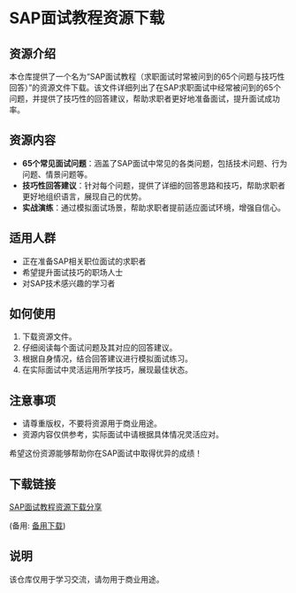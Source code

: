 # SAP面试教程资源下载

## 资源介绍

本仓库提供了一个名为“SAP面试教程（求职面试时常被问到的65个问题与技巧性回答）”的资源文件下载。该文件详细列出了在SAP求职面试中经常被问到的65个问题，并提供了技巧性的回答建议，帮助求职者更好地准备面试，提升面试成功率。

## 资源内容

- **65个常见面试问题**：涵盖了SAP面试中常见的各类问题，包括技术问题、行为问题、情景问题等。
- **技巧性回答建议**：针对每个问题，提供了详细的回答思路和技巧，帮助求职者更好地组织语言，展现自己的优势。
- **实战演练**：通过模拟面试场景，帮助求职者提前适应面试环境，增强自信心。

## 适用人群

- 正在准备SAP相关职位面试的求职者
- 希望提升面试技巧的职场人士
- 对SAP技术感兴趣的学习者

## 如何使用

1. 下载资源文件。
2. 仔细阅读每个面试问题及其对应的回答建议。
3. 根据自身情况，结合回答建议进行模拟面试练习。
4. 在实际面试中灵活运用所学技巧，展现最佳状态。

## 注意事项

- 请尊重版权，不要将资源用于商业用途。
- 资源内容仅供参考，实际面试中请根据具体情况灵活应对。

希望这份资源能够帮助你在SAP面试中取得优异的成绩！

## 下载链接
[SAP面试教程资源下载分享](https://pan.quark.cn/s/e56ec264d946) 

(备用: [备用下载](https://pan.baidu.com/s/1Tb0Y2VrKht_5iueh8lhOgA?pwd=1234))

## 说明

该仓库仅用于学习交流，请勿用于商业用途。
